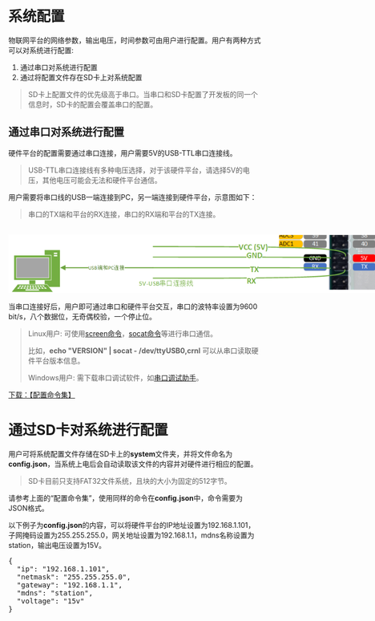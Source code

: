 # 系统配置
物联网平台的网络参数，输出电压，时间参数可由用户进行配置。用户有两种方式可以对系统进行配置:
<ol>
  <li>通过串口对系统进行配置</li>
  <li>通过将配置文件存在SD卡上对系统配置</li>
</ol>

<blockquote>
<p>SD卡上配置文件的优先级高于串口。当串口和SD卡配置了开发板的同一个信息时，SD卡的配置会覆盖串口的配置。</p>
</blockquote>

## 通过串口对系统进行配置
硬件平台的配置需要通过串口连接，用户需要5V的USB-TTL串口连接线。
<blockquote>
USB-TTL串口连接线有多种电压选择，对于该硬件平台，请选择5V的电压，其他电压可能会无法和硬件平台通信。
</blockquote>

用户需要将串口线的USB一端连接到PC，另一端连接到硬件平台，示意图如下：
<blockquote>
串口的TX端和平台的RX连接，串口的RX端和平台的TX连接。
</blockquote>
<br>
<img style="max-width: 800px; height: auto; " src="img/RectCreamSerialConnection.png"/>

当串口连接好后，用户即可通过串口和硬件平台交互，串口的波特率设置为9600 bit/s，八个数据位，无奇偶校验，一个停止位。

<blockquote>
<p>Linux用户: 可使用<a href="https://www.runoob.com/linux/linux-comm-screen.html">screen命令</a>，<a href="https://www.jianshu.com/p/54005e3095f3">socat命令</a>等进行串口通信。</p>
<p>
比如，<b>echo "VERSION" | socat - /dev/ttyUSB0,crnl</b> 可以从串口读取硬件平台版本信息。
</p>
<p>Windows用户: 需下载串口调试软件，如<a href="https://dl.pconline.com.cn/download/2335414.html">串口调试助手</a>。</p>
</blockquote>

<a href="download/serial_command.html" download="锐客创新配置命令集_V1.pdf">下载：【配置命令集】</a>


# 通过SD卡对系统进行配置
<p>用户可将系统配置文件存储在SD卡上的<b>system</b>文件夹，并将文件命名为<b>config.json</b>，当系统上电后会自动读取该文件的内容并对硬件进行相应的配置。</p>
<blockquote>
SD卡目前只支持FAT32文件系统，且块的大小为固定的512字节。
</blockquote>
<p>请参考上面的“配置命令集”，使用同样的命令在<b>config.json</b>中，命令需要为JSON格式。</p>
<p>以下例子为<b>config.json</b>的内容，可以将硬件平台的IP地址设置为192.168.1.101，子网掩码设置为255.255.255.0，网关地址设置为192.168.1.1，mdns名称设置为station，输出电压设置为15V。</p>

<pre>
{
  "ip": "192.168.1.101",
  "netmask": "255.255.255.0",
  "gateway": "192.168.1.1",
  "mdns": "station",
  "voltage": "15v"
}
</pre>
